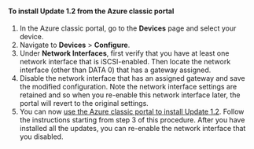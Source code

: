 <!--author=SharS last changed: 03/17/2016-->

#### <a name="to-install-update-12-from-the-azure-classic-portal"></a>To install Update 1.2 from the Azure classic portal
1. In the Azure classic portal, go to the **Devices** page and select your device.
2. Navigate to **Devices** > **Configure**.
3. Under **Network Interfaces**, first verify that you have at least one network interface that is iSCSI-enabled. Then locate the network interface (other than DATA 0) that has a gateway assigned.
4. Disable the network interface that has an assigned gateway and save the modified configuration. Note the network interface settings are retained and so when you re-enable this network interface later, the portal will revert to the original settings.
5. You can now [use the Azure classic portal to install Update 1.2](#install-update-12-via-the-azure-classic-portal). Follow the instructions starting from step 3 of this procedure. After you have installed all the updates, you can re-enable the network interface that you disabled.

